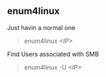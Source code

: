 ## enum4linux

Just havin a normal one

> enum4linux *\<IP\>*

Find Users associated with SMB

> enum4linux -U *\<IP\>*